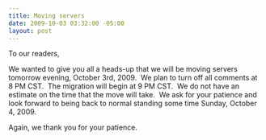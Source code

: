 ```yaml
---
title: Moving servers
date: 2009-10-03 03:32:00 -05:00
layout: post
---
```


To our readers,

We wanted to give you all a heads-up that we will be moving servers tomorrow evening, October 3rd, 2009.  We plan to turn off all comments at 8 PM CST.  The migration will begin at 9 PM CST.  We do not have an estimate on the time that the move will take.  We ask for your patience and look forward to being back to normal standing some time Sunday, October 4, 2009.

Again, we thank you for your patience.
